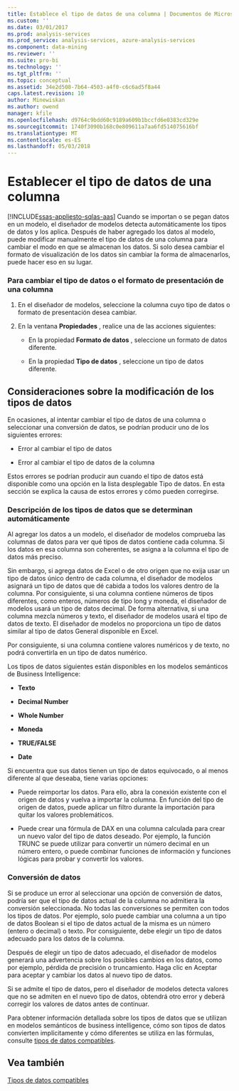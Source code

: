 ```yaml
---
title: Establece el tipo de datos de una columna | Documentos de Microsoft
ms.custom: ''
ms.date: 03/01/2017
ms.prod: analysis-services
ms.prod_service: analysis-services, azure-analysis-services
ms.component: data-mining
ms.reviewer: ''
ms.suite: pro-bi
ms.technology: ''
ms.tgt_pltfrm: ''
ms.topic: conceptual
ms.assetid: 34e2d508-7b64-4503-a4f0-c6c6ad5f8a44
caps.latest.revision: 10
author: Minewiskan
ms.author: owend
manager: kfile
ms.openlocfilehash: d9764c9bdd60c9189a609b1bccfd6e0383cd329e
ms.sourcegitcommit: 1740f3090b168c0e809611a7aa6fd514075616bf
ms.translationtype: MT
ms.contentlocale: es-ES
ms.lasthandoff: 05/03/2018
---
```

# <a name="set-the-data-type-of-a-column"></a>Establecer el tipo de datos de una columna 
[!INCLUDE[ssas-appliesto-sqlas-aas](../../includes/ssas-appliesto-sqlas-aas.md)]
  Cuando se importan o se pegan datos en un modelo, el diseñador de modelos detecta automáticamente los tipos de datos y los aplica. Después de haber agregado los datos al modelo, puede modificar manualmente el tipo de datos de una columna para cambiar el modo en que se almacenan los datos. Si solo desea cambiar el formato de visualización de los datos sin cambiar la forma de almacenarlos, puede hacer eso en su lugar.  
  
### <a name="to-change-the-data-type-or-display-format-for-a-column"></a>Para cambiar el tipo de datos o el formato de presentación de una columna  
  
1.  En el diseñador de modelos, seleccione la columna cuyo tipo de datos o formato de presentación desea cambiar.  
  
2.  En la ventana **Propiedades** , realice una de las acciones siguientes:  
  
    -   En la propiedad **Formato de datos** , seleccione un formato de datos diferente.  
  
    -   En la propiedad **Tipo de datos** , seleccione un tipo de datos diferente.  
  
## <a name="considerations-when-changing-data-types"></a>Consideraciones sobre la modificación de los tipos de datos  
 En ocasiones, al intentar cambiar el tipo de datos de una columna o seleccionar una conversión de datos, se podrían producir uno de los siguientes errores:  
  
-   Error al cambiar el tipo de datos  
  
-   Error al cambiar el tipo de datos de la columna  
  
 Estos errores se podrían producir aun cuando el tipo de datos está disponible como una opción en la lista desplegable Tipo de datos. En esta sección se explica la causa de estos errores y cómo pueden corregirse.  
  
### <a name="understanding-automatically-determined-data-types"></a>Descripción de los tipos de datos que se determinan automáticamente  
 Al agregar los datos a un modelo, el diseñador de modelos comprueba las columnas de datos para ver qué tipos de datos contiene cada columna. Si los datos en esa columna son coherentes, se asigna a la columna el tipo de datos más preciso.  
  
 Sin embargo, si agrega datos de Excel o de otro origen que no exija usar un tipo de datos único dentro de cada columna, el diseñador de modelos asignará un tipo de datos que dé cabida a todos los valores dentro de la columna. Por consiguiente, si una columna contiene números de tipos diferentes, como enteros, números de tipo long y moneda, el diseñador de modelos usará un tipo de datos decimal. De forma alternativa, si una columna mezcla números y texto, el diseñador de modelos usará el tipo de datos de texto. El diseñador de modelos no proporciona un tipo de datos similar al tipo de datos General disponible en Excel.  
  
 Por consiguiente, si una columna contiene valores numéricos y de texto, no podrá convertirla en un tipo de datos numérico.  
  
 Los tipos de datos siguientes están disponibles en los modelos semánticos de Business Intelligence:  
  
-   **Texto**  
  
-   **Decimal Number**  
  
-   **Whole Number**  
  
-   **Moneda**  
  
-   **TRUE/FALSE**  
  
-   **Date**  
  
 Si encuentra que sus datos tienen un tipo de datos equivocado, o al menos diferente al que deseaba, tiene varias opciones:  
  
-   Puede reimportar los datos. Para ello, abra la conexión existente con el origen de datos y vuelva a importar la columna. En función del tipo de origen de datos, puede aplicar un filtro durante la importación para quitar los valores problemáticos.  
  
-   Puede crear una fórmula de DAX en una columna calculada para crear un nuevo valor del tipo de datos deseado. Por ejemplo, la función TRUNC se puede utilizar para convertir un número decimal en un número entero, o puede combinar funciones de información y funciones lógicas para probar y convertir los valores.  
  
### <a name="understanding-data-conversion"></a>Conversión de datos  
 Si se produce un error al seleccionar una opción de conversión de datos, podría ser que el tipo de datos actual de la columna no admitiera la conversión seleccionada. No todas las conversiones se permiten con todos los tipos de datos. Por ejemplo, solo puede cambiar una columna a un tipo de datos Boolean si el tipo de datos actual de la misma es un número (entero o decimal) o texto. Por consiguiente, debe elegir un tipo de datos adecuado para los datos de la columna.  
  
 Después de elegir un tipo de datos adecuado, el diseñador de modelos generará una advertencia sobre los posibles cambios en los datos, como por ejemplo, pérdida de precisión o truncamiento. Haga clic en Aceptar para aceptar y cambiar los datos al nuevo tipo de datos.  
  
 Si se admite el tipo de datos, pero el diseñador de modelos detecta valores que no se admiten en el nuevo tipo de datos, obtendrá otro error y deberá corregir los valores de datos antes de continuar.  
  
 Para obtener información detallada sobre los tipos de datos que se utilizan en modelos semánticos de business intelligence, cómo son tipos de datos convierten implícitamente y cómo diferentes se utiliza en las fórmulas, consulte [tipos de datos compatibles](../../analysis-services/tabular-models/data-types-supported-ssas-tabular.md).  
  
## <a name="see-also"></a>Vea también  
 [Tipos de datos compatibles](../../analysis-services/tabular-models/data-types-supported-ssas-tabular.md)  
  
  
